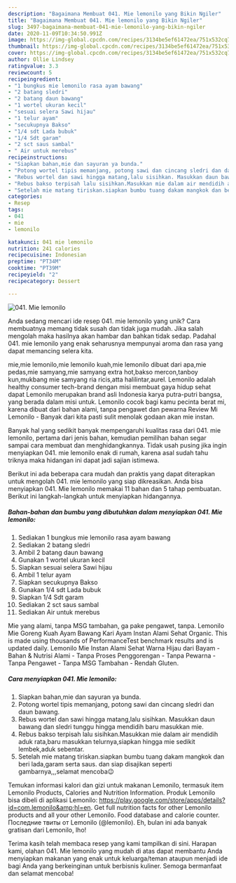 ```yaml
---
description: "Bagaimana Membuat 041. Mie lemonilo yang Bikin Ngiler"
title: "Bagaimana Membuat 041. Mie lemonilo yang Bikin Ngiler"
slug: 3497-bagaimana-membuat-041-mie-lemonilo-yang-bikin-ngiler
date: 2020-11-09T10:34:50.991Z
image: https://img-global.cpcdn.com/recipes/3134be5ef61472ea/751x532cq70/041-mie-lemonilo-foto-resep-utama.jpg
thumbnail: https://img-global.cpcdn.com/recipes/3134be5ef61472ea/751x532cq70/041-mie-lemonilo-foto-resep-utama.jpg
cover: https://img-global.cpcdn.com/recipes/3134be5ef61472ea/751x532cq70/041-mie-lemonilo-foto-resep-utama.jpg
author: Ollie Lindsey
ratingvalue: 3.3
reviewcount: 5
recipeingredient:
- "1 bungkus mie lemonilo rasa ayam bawang"
- "2 batang sledri"
- "2 batang daun bawang"
- "1 wortel ukuran kecil"
- "sesuai selera Sawi hijau"
- "1 telur ayam"
- "secukupnya Bakso"
- "1/4 sdt Lada bubuk"
- "1/4 Sdt garam"
- "2 sct saus sambal"
- " Air untuk merebus"
recipeinstructions:
- "Siapkan bahan,mie dan sayuran ya bunda."
- "Potong wortel tipis memanjang, potong sawi dan cincang sledri dan daun bawang."
- "Rebus wortel dan sawi hingga matang,lalu sisihkan. Masukkan daun bawang dan sledri tunggu hingga mendidih baru masukkan mie."
- "Rebus bakso terpisah lalu sisihkan.Masukkan mie dalam air mendidih aduk rata,baru masukkan telurnya,siapkan hingga mie sedikit lembek,aduk sebentar."
- "Setelah mie matang tiriskan.siapkan bumbu tuang dakam mangkok dan beri lada,garam serta saus. dan siap disajikan seperti gambarnya,,,selamat mencoba😉"
categories:
- Resep
tags:
- 041
- mie
- lemonilo

katakunci: 041 mie lemonilo 
nutrition: 241 calories
recipecuisine: Indonesian
preptime: "PT34M"
cooktime: "PT39M"
recipeyield: "2"
recipecategory: Dessert

---
```



![041. Mie lemonilo](https://img-global.cpcdn.com/recipes/3134be5ef61472ea/751x532cq70/041-mie-lemonilo-foto-resep-utama.jpg)

Anda sedang mencari ide resep 041. mie lemonilo yang unik? Cara membuatnya memang tidak susah dan tidak juga mudah. Jika salah mengolah maka hasilnya akan hambar dan bahkan tidak sedap. Padahal 041. mie lemonilo yang enak seharusnya mempunyai aroma dan rasa yang dapat memancing selera kita.

mie,mie lemonilo,mie lemonilo kuah,mie lemonilo dibuat dari apa,mie pedas,mie samyang,mie samyang extra hot,bakso mercon,tanboy kun,mukbang mie samyang ria ricis,atta halilintar,aurel. Lemonilo adalah healthy consumer tech-brand dengan misi membuat gaya hidup sehat dapat Lemonilo merupakan brand asli Indonesia karya putra-putri bangsa, yang berada dalam misi untuk. Lemonilo cocok bagi kamu pecinta berat mi, karena dibuat dari bahan alami, tanpa pengawet dan pewarna Review Mi Lemonilo - Banyak dari kita pasti sulit menolak godaan akan mie instan.

Banyak hal yang sedikit banyak mempengaruhi kualitas rasa dari 041. mie lemonilo, pertama dari jenis bahan, kemudian pemilihan bahan segar sampai cara membuat dan menghidangkannya. Tidak usah pusing jika ingin menyiapkan 041. mie lemonilo enak di rumah, karena asal sudah tahu triknya maka hidangan ini dapat jadi sajian istimewa.


Berikut ini ada beberapa cara mudah dan praktis yang dapat diterapkan untuk mengolah 041. mie lemonilo yang siap dikreasikan. Anda bisa menyiapkan 041. Mie lemonilo memakai 11 bahan dan 5 tahap pembuatan. Berikut ini langkah-langkah untuk menyiapkan hidangannya.

<!--inarticleads1-->

##### Bahan-bahan dan bumbu yang dibutuhkan dalam menyiapkan 041. Mie lemonilo:

1. Sediakan 1 bungkus mie lemonilo rasa ayam bawang
1. Sediakan 2 batang sledri
1. Ambil 2 batang daun bawang
1. Gunakan 1 wortel ukuran kecil
1. Siapkan sesuai selera Sawi hijau
1. Ambil 1 telur ayam
1. Siapkan secukupnya Bakso
1. Gunakan 1/4 sdt Lada bubuk
1. Siapkan 1/4 Sdt garam
1. Sediakan 2 sct saus sambal
1. Sediakan  Air untuk merebus


Mie yang alami, tanpa MSG tambahan, ga pake pengawet, tanpa. Lemonilo Mie Goreng Kuah Ayam Bawang Kari Ayam Instan Alami Sehat Organic. This is made using thousands of PerformanceTest benchmark results and is updated daily. Lemonilo Mie Instan Alami Sehat Warna Hijau dari Bayam - Bahan &amp; Nutrisi Alami - Tanpa Proses Penggorengan - Tanpa Pewarna - Tanpa Pengawet - Tanpa MSG Tambahan - Rendah Gluten. 

<!--inarticleads2-->

##### Cara menyiapkan 041. Mie lemonilo:

1. Siapkan bahan,mie dan sayuran ya bunda.
1. Potong wortel tipis memanjang, potong sawi dan cincang sledri dan daun bawang.
1. Rebus wortel dan sawi hingga matang,lalu sisihkan. Masukkan daun bawang dan sledri tunggu hingga mendidih baru masukkan mie.
1. Rebus bakso terpisah lalu sisihkan.Masukkan mie dalam air mendidih aduk rata,baru masukkan telurnya,siapkan hingga mie sedikit lembek,aduk sebentar.
1. Setelah mie matang tiriskan.siapkan bumbu tuang dakam mangkok dan beri lada,garam serta saus. dan siap disajikan seperti gambarnya,,,selamat mencoba😉


Temukan informasi kalori dan gizi untuk makanan Lemonilo, termasuk item Lemonilo Products, Calories and Nutrition Information. Produk Lemonilo bisa dibeli di aplikasi Lemonilo: https://play.google.com/store/apps/details?id=com.lemonilo&amp;hl=en. Get full nutrition facts for other Lemonilo products and all your other Lemonilo. Food database and calorie counter. Последние твиты от Lemonilo (@lemonilo). Eh, bulan ini ada banyak gratisan dari Lemonilo, lho! 

Terima kasih telah membaca resep yang kami tampilkan di sini. Harapan kami, olahan 041. Mie lemonilo yang mudah di atas dapat membantu Anda menyiapkan makanan yang enak untuk keluarga/teman ataupun menjadi ide bagi Anda yang berkeinginan untuk berbisnis kuliner. Semoga bermanfaat dan selamat mencoba!
